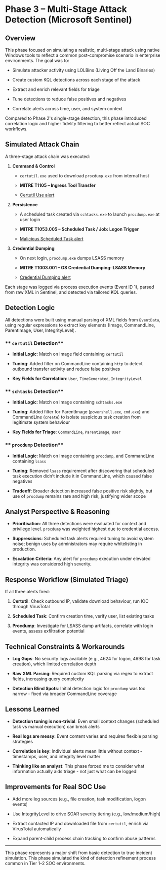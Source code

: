 # **Phase 3 – Multi-Stage Attack Detection (Microsoft Sentinel)**

## **Overview**

This phase focused on simulating a realistic, multi-stage attack using native Windows tools to reflect a common post-compromise scenario in enterprise environments. The goal was to:

* Simulate attacker activity using LOLBins (Living Off the Land Binaries)

* Create custom KQL detections across each stage of the attack

* Extract and enrich relevant fields for triage

* Tune detections to reduce false positives and negatives

* Correlate alerts across time, user, and system context

Compared to Phase 2's single-stage detection, this phase introduced correlation logic and higher fidelity filtering to better reflect actual SOC workflows.

## **Simulated Attack Chain**

A three-stage attack chain was executed:

1. **Command & Control**

   * `certutil.exe` used to download `procdump.exe` from internal host

   * **MITRE T1105 – Ingress Tool Transfer**
  
   * [Certutil Use alert](/sentinel_projects/sentinel_foundations/phase3_attack_chain/screenshots/certutil_alert.PNG)

2. **Persistence**

   * A scheduled task created via `schtasks.exe` to launch `procdump.exe` at user login

   * **MITRE T1053.005 – Scheduled Task / Job: Logon Trigger**

    * [Malicious Scheduled Task alert](/sentinel_projects/sentinel_foundations/phase3_attack_chain/screenshots/malicious_scheduled_task.PNG)

3. **Credential Dumping**

   * On next login, `procdump.exe` dumps LSASS memory

   * **MITRE T1003.001 – OS Credential Dumping: LSASS Memory**

    * [Credential Dumping alert](/sentinel_projects/sentinel_foundations/phase3_attack_chain/screenshots/credential_dumping_alert.PNG)

Each stage was logged via process execution events (Event ID 1), parsed from raw XML in Sentinel, and detected via tailored KQL queries.

## **Detection Logic**

All detections were built using manual parsing of XML fields from `EventData`, using regular expressions to extract key elements (Image, CommandLine, ParentImage, User, IntegrityLevel).

### ** `certutil` Detection**

* **Initial Logic**: Match on Image field containing `certutil`

* **Tuning**: Added filter on CommandLine containing `http` to detect outbound transfer activity and reduce false positives

* **Key Fields for Correlation**: `User`, `TimeGenerated`, `IntegrityLevel`

### ** `schtasks` Detection**

* **Initial Logic**: Match on Image containing `schtasks.exe`

* **Tuning**: Added filter for ParentImage (`powershell.exe`, `cmd.exe`) and CommandLine (`create`) to isolate suspicious task creation from legitimate system behaviour

* **Key Fields for Triage**: `CommandLine`, `ParentImage`, `User`

### ** `procdump` Detection**

* **Initial Logic**: Match on Image containing `procdump`, and CommandLine containing `lsass`

* **Tuning**: Removed `lsass` requirement after discovering that scheduled task execution didn’t include it in CommandLine, which caused false negatives

* **Tradeoff**: Broader detection increased false positive risk slightly, but use of `procdump` remains rare and high risk, justifying wider scope

## **Analyst Perspective & Reasoning**

* **Prioritisation**: All three detections were evaluated for context and privilege level. `procdump` was weighted highest due to credential access.

* **Suppressions**: Scheduled task alerts required tuning to avoid system noise; benign uses by administrators may require whitelisting in production.

* **Escalation Criteria**: Any alert for `procdump` execution under elevated integrity was considered high severity.

## **Response Workflow (Simulated Triage)**

If all three alerts fired:

1. **Certutil**: Check outbound IP, validate download behaviour, run IOC through VirusTotal

2. **Scheduled Task**: Confirm creation time, verify user, list existing tasks

3. **Procdump**: Investigate for LSASS dump artifacts, correlate with login events, assess exfiltration potential

## **Technical Constraints & Workarounds**

* **Log Gaps**: No security logs available (e.g., 4624 for logon, 4698 for task creation), which limited correlation depth

* **Raw XML Parsing**: Required custom KQL parsing via regex to extract fields, increasing query complexity

* **Detection Blind Spots**: Initial detection logic for `procdump` was too narrow - fixed via broader CommandLine coverage

## **Lessons Learned**

* **Detection tuning is non-trivial**: Even small context changes (scheduled task vs manual execution) can break alerts

* **Real logs are messy**: Event content varies and requires flexible parsing strategies

* **Correlation is key**: Individual alerts mean little without context - timestamps, user, and integrity level matter

* **Thinking like an analyst**: This phase forced me to consider what information actually aids triage - not just what can be logged

## **Improvements for Real SOC Use**

* Add more log sources (e.g., file creation, task modification, logon events)

* Use IntegrityLevel to drive SOAR severity tiering (e.g., low/medium/high)

* Extract contacted IP and downloaded file from `certutil`, enrich via VirusTotal automatically

* Expand parent-child process chain tracking to confirm abuse patterns

---

This phase represents a major shift from basic detection to true incident simulation. This phase simulated the kind of detection refinement process common in Tier 1–2 SOC environments.
